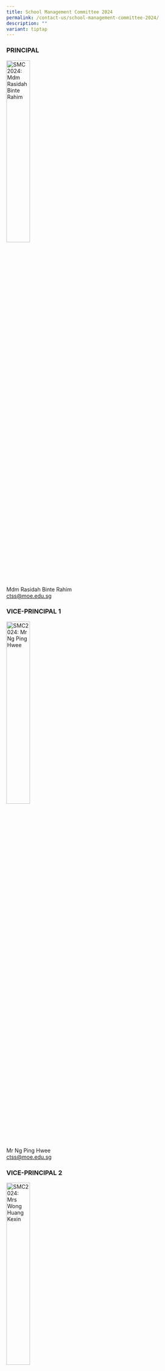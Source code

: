 ```yaml
---
title: School Management Committee 2024
permalink: /contact-us/school-management-committee-2024/
description: ""
variant: tiptap
---
```

<h3>PRINCIPAL</h3>
<div class="isomer-image-wrapper">
<img style="width: 35%;" height="auto" width="100%" alt="SMC 2024: Mdm Rasidah Binte Rahim" src="/images/Mdm%20Rasidah%20Bte%20Rahimm.jpeg">
</div>
<p>Mdm Rasidah Binte Rahim
<br><a href="ctss@moe.edu.sg" rel="noopener noreferrer nofollow" target="_blank">ctss@moe.edu.sg</a> 
<br>
</p>
<h3><strong>VICE-PRINCIPAL 1</strong></h3>
<div class="isomer-image-wrapper">
<img style="width:35%" height="auto" width="100%" alt="SMC2024: Mr Ng Ping Hwee" src="/images/mr%20ng%20ping%20hwee.jpg">
</div>
<p>Mr Ng Ping Hwee
<br><a href="ctss@moe.edu.sg" rel="noopener noreferrer nofollow" target="_blank">ctss@moe.edu.sg</a> 
<br>
</p>
<h3><strong>VICE-PRINCIPAL 2</strong></h3>
<div class="isomer-image-wrapper">
<img style="width:35%" height="auto" width="100%" alt="SMC2024: Mrs Wong Huang Kexin" src="/images/mrs%20wong%20huang%20kexin.jpg">
</div>
<p>Mrs Wong Huang Kexin
<br><a href="ctss@moe.edu.sg" rel="noopener noreferrer nofollow" target="_blank">ctss@moe.edu.sg</a> 
<br>
</p>
<h3><strong>HEAD OF DEPARTMENT,&nbsp; SCHOOL STAFF DEVELOPER AND YEAR HEADS</strong></h3>
<h4>HOD/ Aesthetics, Craft and Technology</h4>
<div class="isomer-image-wrapper">
<img style="width:35%" height="auto" width="100%" alt="SMC2024: Mrs Peh" src="/images/Mrs%20Peh%20Yeo%20Hwee%20Ching%20Magdelene.jpeg">
</div>
<p>Mrs Peh-Yeo Hwee Ching Magdalene
<br><a href="yeo_hwee_ching_magdalene@moe.edu.sg" rel="noopener noreferrer nofollow" target="_blank">yeo_hwee_ching_magdalene@moe.edu.sg</a>
</p>
<p>
<br>
</p>
<h3><strong>HOD/ Citizenship and Character Education</strong></h3>
<p>Mdm Toh Siew Jane</p>
<p><a href="mailto:toh_siew_fang_jane@moe.edu.sg" rel="noopener noreferrer nofollow" target="_blank">toh_siew_fang_jane@moe.edu.sg</a>
<br>
</p>
<h3><strong>HOD / English Language and Literature</strong></h3>
<div class="isomer-image-wrapper">
<img style="width:35%" height="auto" width="100%" alt="SMC 2024: Mrs Chua" src="/images/Mrs%20Chua%20Teng%20May%20Hwee%20Teresa.jpeg">
</div>
<p>Mrs Chua-Teng May Hwee Teresa
<br><a href="teng_may_hwee_teresa@moe.edu.sg" rel="noopener noreferrer nofollow" target="_blank">teng_may_hwee_teresa@moe.edu.sg</a>
</p>
<p>
<br>
</p>
<h3><strong>HOD / Humanities</strong></h3>
<div class="isomer-image-wrapper">
<img style="width:35%" height="auto" width="100%" alt="SMC2024: Ms Ee" src="/images/ms%20sandy%20ee.jpeg">
</div>
<p>Ms Ee Wen Lin, Sandy
<br><a href="ee_wen_lin_sandy@moe.edu.sg" rel="noopener noreferrer nofollow" target="_blank">ee_wen_lin_sandy@moe.edu.sg</a> 
<br>
</p>
<h3><strong>HOD / ICT and Knowledge Management</strong></h3>
<div class="isomer-image-wrapper">
<img style="width:35%" height="auto" width="100%" alt="SMC 2024: Mr Tan LH" src="/images/Mr%20Tan%20Liang%20Hooi.jpeg">
</div>
<p>Mr Tan Liang Hooi
<br><a href="ttan_liang_hooi@moe.edu.sg" rel="noopener noreferrer nofollow" target="_blank">tan_liang_hooi@moe.edu.sg</a>
</p>
<p>
<br>
</p>
<h3><strong>HOD /</strong>&nbsp;<strong>Mother Tongue Languages</strong></h3>
<div class="isomer-image-wrapper">
<img style="width:35%" height="auto" width="100%" alt="SMC 2024: Mrs Wee" src="/images/Mrs%20Wee%20Loh%20Wee%20Sin.jpeg">
</div>
<p>Mrs Wee-Loh Wee Sin
<br><a href="loh_wee_sin@moe.edu.sg" rel="noopener noreferrer nofollow" target="_blank">loh_wee_sin@moe.edu.sg</a> 
<br>
</p>
<h3><strong>HOD / Physical Education<br>(PE)&nbsp;&amp; CCA</strong></h3>
<div class="isomer-image-wrapper">
<img style="width:35%" height="auto" width="100%" alt="SMC 2024: Mr Tan JJ" src="/images/mr%20tan%20jit%20jin.jpeg">
</div>
<p>Mr Tan Jit Jin
<br><a href="tan_jit_jin@moe.edu.sg" rel="noopener noreferrer nofollow" target="_blank">tan_jit_jin@moe.edu.sg</a> 
<br>
</p>
<h3><strong>HOD / Science</strong></h3>
<div class="isomer-image-wrapper">
<img style="width:35%" height="auto" width="100%" alt="SMC 2024: Ms Li" src="/images/Ms%20Li%20Qianyi.jpeg">
</div>
<p>Ms Li Qianyi
<br><a href="li_qianyi@moe.edu.sg" rel="noopener noreferrer nofollow" target="_blank">li_qianyi@moe.edu.sg</a>
</p>
<p></p>
<h3><strong>HOD / Mathematics</strong></h3>
<div class="isomer-image-wrapper">
<img style="width:35%" height="auto" width="100%" alt="SMC 2024: Ms Low liqing" src="/images/Ms%20Low%20Li%20Qing.jpg">
</div>
<p>Ms Low Liqing
<br><a href="low_liqing@moe.edu.sg" rel="noopener noreferrer nofollow" target="_blank">low_liqing@moe.edu.sg</a> 
<br>
</p>
<h3><strong>HOD / School Staff Developer</strong></h3>
<p></p>
<div class="isomer-image-wrapper">
<img style="width:35%" height="auto" width="100%" alt="SMC 2024: Ms Tnee" src="/images/Valane%20Passport%20Photo%202.jpeg">
</div>
<p>Miss Tnee Li Ling Valane</p>
<p><a href="mailto:tnee_li_ling_valane@moe.edu.sg" rel="noopener noreferrer nofollow" target="_blank">tnee_li_ling_valane@moe.edu.sg</a>
<br>
<br>
</p>
<h3><strong>HOD / Student Management</strong></h3>
<div class="isomer-image-wrapper">
<img style="width:35%" height="auto" width="100%" alt="SMC 2024: Ms Siti" src="/images/ms%20siti%20nurwati%20dalduri.jpeg">
</div>
<p>Ms Siti Nurwati Dalduri
<br><a href="siti_nurwati_dalduri@moe.edu.sg" rel="noopener noreferrer nofollow" target="_blank">siti_nurwati_dalduri@moe.edu.sg</a> 
<br>
</p>
<h3><strong>Year Head (Lower Sec)</strong></h3>
<div class="isomer-image-wrapper">
<img style="width:35%" height="auto" width="100%" alt="SMC 2024: Mr Tan MH" src="/images/kenneth.jpeg">
</div>
<p>Mr Tan Ming Hon, Kenneth
<br><a href="tan_ming_hon@moe.edu.sg" rel="noopener noreferrer nofollow" target="_blank">tan_ming_hon@moe.edu.sg</a>
</p>
<p>
<br>
</p>
<h3><strong>Year Head (Upper Sec)</strong></h3>
<div class="isomer-image-wrapper">
<img style="width:45%" height="auto" width="100%" alt="SMC 2024: Mr Teo" src="/images/teochaiyeow.jpeg">
</div>
<p>Mr Teo Chai Yaw
<br><a href="teo_chai_yaw@moe.edu.sg" rel="noopener noreferrer nofollow" target="_blank">teo_chai_yaw@moe.edu.sg</a> 
<br>
</p>
<h4><strong>ASSISTANT YEAR HEADS AND SUBJECT HEADS</strong></h4>
<hr>
<h3></h3>
<h3><strong>AYH / Sec 1</strong></h3>
<p>Mr Xiao Yongda Clement</p>
<h3><strong>AYH / Sec 3</strong></h3>
<div class="isomer-image-wrapper">
<img style="width:35%" height="auto" width="100%" alt="SMC 2024: Mdm Roseza" src="/images/Mdm%20Rosezalina.jpeg">
</div>
<p>Mdm Rosezalina Bte Asmoin
<br><a href="rosezalina_asmoin@moe.edu.sg" rel="noopener noreferrer nofollow" target="_blank">rosezalina_asmoin@moe.edu.sg</a> 
<br>
</p>
<p></p>
<h3><strong>SH/Aesthetics &amp; Student Leadership - Internal</strong></h3>
<p></p>
<div class="isomer-image-wrapper">
<img style="width: 35%;" height="auto" width="100%" alt="" src="/images/Mr Jeremy.jpeg">
</div>
<p>Mr Lim Liangcai Jeremy</p>
<p><a href="mailto:lim_liangcai_jeremy@moe.edu.sg" rel="noopener noreferrer nofollow" target="_blank">lim_liangcai_jeremy@moe.edu.sg</a>
<br>
</p>
<h3><strong>SH / 21CC</strong></h3>
<p>Mdm Farah Binte Rosalan</p>
<p><a href="mailto:farah_rosalan@moe.edu.sg" rel="noopener noreferrer nofollow" target="_blank">farah_rosalan@moe.edu.sg</a>
</p>
<h3><strong>SH / Chinese Language</strong></h3>
<div class="isomer-image-wrapper">
<img style="width:35%" height="auto" width="100%" alt="SMC 2024: Ms Woong CW" src="/images/Ms%20Woong%20Choy%20Wan.jpeg">
</div>
<p>Ms Woong Choy Wan
<br><a href="woong_choy_wan@moe.edu.sg" rel="noopener noreferrer nofollow" target="_blank">woong_choy_wan@moe.edu.sg</a>
</p>
<h3><br></h3>
<h3><strong>SH / Character and Citizenship Education</strong></h3>
<div class="isomer-image-wrapper">
<img style="width:35%" height="auto" width="100%" alt="SMC 2024: Mrs Chin" src="/images/Mrs%20Chin%20Leong%20Hwai%20Ee%20Stella.jpeg">
</div>
<p>Ms Leong Hwai Ee, Stella
<br><a href="leong_hwai_ee_stella@moe.edu.sg" rel="noopener noreferrer nofollow" target="_blank">leong_hwai_ee_stella@moe.edu.sg</a>
</p>
<p>
<br>
</p>
<h3><strong>SH / ICT</strong></h3>
<div class="isomer-image-wrapper">
<img style="width:35%" height="auto" width="100%" alt="SMC 2024: Mr Kamal" src="/images/Mr%20Kamal%20Bin%20Yacob.jpeg">
</div>
<p>Mr Kamal Bin Yacob
<br><a href="[kamal_yacob@moe.edu.sg" rel="noopener noreferrer nofollow" target="_blank">kamal_yacob@moe.edu.sg</a> 
<br>
</p>
<h3><strong>SH / Math</strong></h3>
<h3></h3>
<div class="isomer-image-wrapper">
<img style="width: 40%;" height="auto" width="100%" alt="" src="/images/Ms Wee Yee Ing.jpg">
</div>
<p>Ms Wee Yee Ing May</p>
<p><a href="mailto:wee_yee_ing@moe.edu.sg" rel="noopener noreferrer nofollow" target="_blank">wee_yee_ing@moe.edu.sg</a>
<br>
</p>
<h3><strong>SH / PE and CCA</strong></h3>
<div class="isomer-image-wrapper">
<img style="width:35%" height="auto" width="100%" alt="SMC 2024: Mr Tan" src="/images/mr%20ethan%20tan.jpeg">
</div>
<p>Mr Ethan Tan
<br><a href="[ethan_tan@moe.edu.sg" rel="noopener noreferrer nofollow" target="_blank">[ethan_tan@moe.edu.sg</a>
</p>
<p>
<br>
</p>
<h3><strong>SH / Science</strong></h3>
<div class="isomer-image-wrapper">
<img style="width:35%" height="auto" width="100%" alt="SMC 2024: Rachel" src="/images/Mrs%20Lehming%20Teo%20Shi%20Hui%20Rachel.jpeg">
</div>
<p>Mrs Lehming-Teo Shi Hui, Rachel
<br><a href="teo_shi_hui_racheln@moe.edu.sg" rel="noopener noreferrer nofollow" target="_blank">teo_shi_hui_rachel@moe.edu.sg</a>
</p>
<p>
<br>
</p>
<h3><strong>SH / English Language</strong></h3>
<div class="isomer-image-wrapper">
<img style="width:35%" height="auto" width="100%" alt="SMC 2024: Mr Tan Alvin" src="/images/Mr%20Ng%20Loong%20Kin,%20Alvin.jpg">
</div>
<p>Mr Ng Loong Kin, Alvin
<br><a href="ng_loong_kin_alvin@moe.edu.sg" rel="noopener noreferrer nofollow" target="_blank">ng_loong_kin_alvin@moe.edu.sg</a> 
<br>
</p>
<h3><strong>SH / Student Management</strong></h3>
<p>Mdm Ang Hui Xia</p>
<p><a href="mailto:ang_hui_xia@moe.edu.sg" rel="noopener noreferrer nofollow" target="_blank">ang_hui_xia@moe.edu.sg</a>
</p>
<p>
<br>
<br>
<br>
</p>
<div class="isomer-image-wrapper">
<img style="width:95%;" height="auto" width="100%" alt="banner awards" src="/images/banner_awards_.png">
</div>
<p></p>